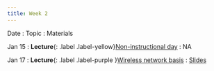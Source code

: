 ```yaml
---
title: Week 2
---
```


Date
: Topic
  : Materials

Jan 15
: **Lecture**{: .label .label-yellow}[Non-instructional day](#)
  : NA

Jan 17
: **Lecture**{: .label .label-purple }[Wireless network basis](#)
  : [Slides](https://docs.google.com/presentation/d/1TFPMWzLnNCqiHpbyUjVbtXQ-OpjzikCulDrnZ9yzGXU/edit?usp=sharing)



